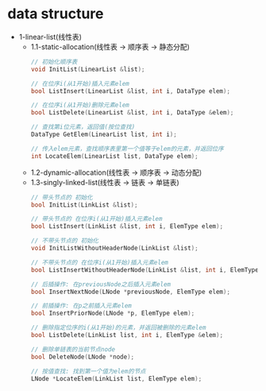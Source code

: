 # data structure

- 1-linear-list(线性表)
   - 1.1-static-allocation(线性表 -> 顺序表 -> 静态分配)
      ```cpp
     // 初始化顺序表
     void InitList(LinearList &list);
     
     // 在位序i(从1开始)插入元素elem
     bool ListInsert(LinearList &list, int i, DataType elem);
     
     // 在位序i(从1开始)删除元素elem
     bool ListDelete(LinearList &list, int i, DataType &elem);
     
     // 查找第i位元素，返回值(按位查找)
     DataType GetElem(LinearList list, int i);
     
     // 传入elem元素，查找顺序表里第一个值等于elem的元素，并返回位序
     int LocateElem(LinearList list, DataType elem);
      ```
   - 1.2-dynamic-allocation(线性表 -> 顺序表 -> 动态分配)
   - 1.3-singly-linked-list(线性表 -> 链表 -> 单链表)
      ```cpp
     // 带头节点的 初始化
     bool InitList(LinkList &list);
     
     // 带头节点的 在位序i(从1开始)插入元素elem 
     bool ListInsert(LinkList &list, int i, ElemType elem);
     
     // 不带头节点的 初始化
     void InitListWithoutHeaderNode(LinkList &list);
     
     // 不带头节点的 在位序i(从1开始)插入元素elem
     bool ListInsertWithoutHeaderNode(LinkList &list, int i, ElemType elem);
     
     // 后插操作: 在previousNode之后插入元素elem
     bool InsertNextNode(LNode *previousNode, ElemType elem);
     
     // 前插操作: 在p之前插入元素elem
     bool InsertPriorNode(LNode *p, ElemType elem);
     
     // 删除指定位序的i(从1开始)的元素，并返回被删除的元素elem
     bool ListDelete(LinkList list, int i, ElemType &elem);
     
     // 删除单链表的当前节点node
     bool DeleteNode(LNode *node);
     
     // 按值查找: 找到第一个值为elem的节点
     LNode *LocateElem(LinkList list, ElemType elem);
      ```
   
